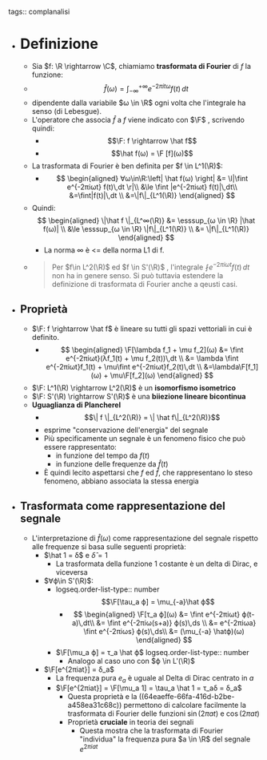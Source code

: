 tags:: complanalisi

- # Definizione
	- Sia $f: \R \rightarrow \C$, chiamiamo **trasformata di Fourier** di $f$ la funzione:
	- $$\hat{f}(ω) = ∫_{-∞}^{+∞} e^{-2πitω}f(t)\,dt$$
	- dipendente dalla variabile $ω \in \R$ ogni volta che l'integrale ha senso (di Lebesgue).
	- L'operatore che associa $\hat f$ a $f$ viene indicato con $\F$ , scrivendo quindi:
		- $$\F: f \rightarrow \hat f$$
		- $$\hat f(ω) = \F [f](ω)$$
	- La trasformata di Fourier è ben definita per $f \in L^1(\R)$:
		- $$
		  \begin{aligned}
		  ∀ω\in\R:\left| \hat f(ω) \right| &= \l|\fint e^{-2πiωt} f(t)\,dt \r|\\
		  &\le \fint |e^{-2πiωt} f(t)|\,dt\\
		  &=\fint|f(t)|\,dt \\
		  &=\|f\|_{L^1(\R)}
		  \end{aligned}
		  $$
	- Quindi:
	  $$
	   \begin{aligned}
	   \|\hat f \|_{L^∞(\R)} &= \esssup_{ω \in \R} |\hat f(ω)| \\
	   &\le \esssup_{ω \in \R} \|f\|_{L^1(\R)} \\
	   &= \|f\|_{L^1(\R)}
	   \end{aligned}
	  $$
		- La norma ∞ è <= della norma L1 di f.
	- > Per $f\in L^2(\R)$ ed $f \in S'(\R)$ , l'integrale $\fint e^{-2πiωt}f(t)\,dt$ non ha in genere senso. Si può tuttavia estendere la definizione di trasformata di Fourier anche a qeusti casi.
- ## Proprietà
	- $\F: f \rightarrow \hat f$ è lineare su tutti gli spazi vettoriali in cui è definito.
		- $$
		  \begin{aligned}
		  \F[\lambda f_1 + \mu f_2](ω) &= \fint e^{-2πiωt}(λf_1(t) + \mu f_2(t))\,dt \\
		  &=
		  \lambda \fint e^{-2πiωt}f_1(t) + \mu\fint e^{-2πiωt}f_2(t)\,dt \\
		  &=\lambda\F[f_1](ω) + \mu\F[f_2](ω)
		  \end{aligned}
		  $$
	- $\F: L^1(\R) \rightarrow L^2(\R)$ è un **isomorfismo isometrico**
	- $\F: S'(\R) \rightarrow S'(\R)$ è una **biiezione lineare bicontinua**
	- **Uguaglianza di Plancherel**
		- $$\| f \|_{L^2(\R)} = \| \hat f\|_{L^2(\R)}$$
		- esprime "conservazione dell'energia" del segnale
		- Più specificamente un segnale è un fenomeno fisico che può essere rappresentato:
			- in funzione del tempo da $f(t)$
			- in funzione delle frequenze da $\hat f(t)$
		- È quindi lecito aspettarsi che $f$ ed $\hat f$, che rappresentano lo steso fenomeno, abbiano associata la stessa energia
- ## Trasformata come rappresentazione del segnale
	- L'interpretazione di $\hat f(ω)$ come rappresentazione del segnale rispetto alle frequenze si basa sulle seguenti proprietà:
		- $\hat 1 = δ$ e $\hat δ = 1$
			- La trasformata della funzione 1 costante è un delta di Dirac, e viceversa
		- $∀ϕ\in S'(\R)$:
			- logseq.order-list-type:: number
			  $$\F[\tau_a ϕ] = \mu_{-a}\hat ϕ$$
				- $$
				  \begin{aligned}
				  \F[τ_a ϕ](ω) &= \fint e^{-2πiωt} ϕ(t-a)\,dt\\
				  &= \fint e^{-2πiω(s+a)} ϕ(s)\,ds \\
				  &= e^{-2πiωa} \fint e^{-2πiωs} ϕ(s)\,ds\\
				  &= (\mu_{-a} \hatϕ)(ω)
				  \end{aligned}
				  $$
			- $\F[\mu_a ϕ] = τ_a \hat ϕ$
			  logseq.order-list-type:: number
				- Analogo al caso uno con $ϕ \in L'(\R)$
		- $\F[e^{2πiat}] = δ_a$
			- La frequenza pura $e_a$ è uguale al Delta di Dirac centrato in $a$
			- $\F[e^{2πiat}] = \F[\mu_a 1] = \tau_a \hat 1 = τ_aδ = δ_a$
				- Questa proprietà e la ((64eaeffe-66fa-416d-b2be-a458ea31c68c)) permettono di calcolare facilmente la trasformata di Fourier delle funzioni $\sin(2πat)$ e $\cos(2πat)$
				- Proprietà **cruciale** in teoria dei segnali
					- Questa mostra che la trasformata di Fourier "individua" la frequenza pura $a \in \R$ del segnale $e^{2πiat}$
